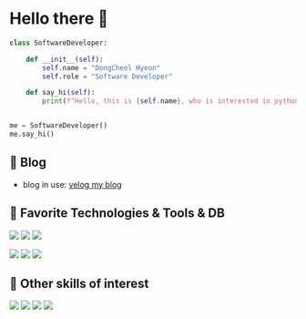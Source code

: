 # Hello there 👋

```python
class SoftwareDeveloper:

    def __init__(self):
        self.name = "DongCheol Hyeon"
        self.role = "Software Developer"

    def say_hi(self):
        print(f"Hello, this is {self.name}, who is interested in python development and other infrastructure..")


me = SoftwareDeveloper()
me.say_hi()
```

## 📝 Blog

- blog in use: [velog my blog](https://velog.io/@dev_dc_hyeon)

## 🔧 Favorite Technologies & Tools & DB

![](https://img.shields.io/badge/OS-Linux-informational?style=flat&logo=linux&logoColor=white&color=6aa6f8)
![](https://img.shields.io/badge/Editor-VS_Code-informational?style=flat&logo=visual-studio-code&logoColor=white&color=6aa6f8)
![](https://img.shields.io/badge/Code-Python-informational?style=flat&logo=python&logoColor=white&color=6aa6f8)

![](https://img.shields.io/badge/Tools-Docker-informational?style=flat&logo=docker&logoColor=white&color=6aa6f8)
![](https://img.shields.io/badge/DB-PostgreSQL-informational?style=flat&logo=postgresql&logoColor=white&color=6aa6f8)
![](https://img.shields.io/badge/DB-Mongodb-informational?style=flat&logo=Mongodb&logoColor=white&color=6aa6f8)

## 🔧 Other skills of interest
![](https://img.shields.io/badge/Code-JavaScript-informational?style=flat&logo=javascript&logoColor=white&color=6aa6f8)
![](https://img.shields.io/badge/Code-React-informational?style=flat&logo=react&logoColor=white&color=6aa6f8)
![](https://img.shields.io/badge/Shell-Bash-informational?style=flat&logo=gnu-bash&logoColor=white&color=6aa6f8)
![](https://img.shields.io/badge/Tools-Kubernetes-informational?style=flat&logo=kubernetes&logoColor=white&color=6aa6f8)
